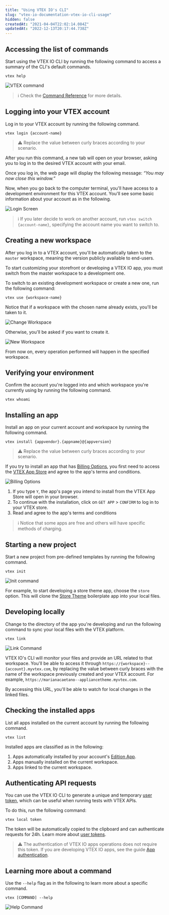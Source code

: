 ```yaml
---
title: "Using VTEX IO's CLI"
slug: "vtex-io-documentation-vtex-io-cli-usage"
hidden: false
createdAt: "2021-04-04T22:02:14.084Z"
updatedAt: "2022-12-13T20:17:44.738Z"
---
```


## Accessing the list of commands

Start using the VTEX IO CLI by running the following command to access a summary of the CLI's default commands.

```shell
vtex help
```

![VTEX command](https://cdn.jsdelivr.net/gh/vtexdocs/dev-portal-content@main/images/vtex-io-documentation-vtex-io-cli-usage-0.png)

> ℹ️ Check the [Command Reference](https://developers.vtex.com/vtex-developer-docs/docs/vtex-io-documentation-vtex-io-cli-command-reference) for more details.

## Logging into your VTEX account

Log in to your VTEX account by running the following command.

```shell
vtex login {account-name}
```

> ⚠️ Replace the value between curly braces according to your scenario.

After you run this command, a new tab will open on your browser, asking you to log in to the desired VTEX account with your email.

Once you log in, the web page will display the following message: *“You may now close this window.”*

Now, when you go back to the computer terminal, you'll have access to a development environment for this VTEX account. You'll see some basic information about your account as in the following.

![Login Screen](https://cdn.jsdelivr.net/gh/vtexdocs/dev-portal-content@main/images/vtex-io-documentation-vtex-io-cli-usage-1.png)

> ℹ️ If you later decide to work on another account, run `vtex switch {account-name}`, specifying the account name you want to switch to.

## Creating a new workspace

After you log in to a VTEX account, you'll be automatically taken to the `master` workspace, meaning the version publicly available to end-users.

To start customizing your storefront or developing a VTEX IO app, you must switch from the master workspace to a development one.

To switch to an existing development workspace or create a new one, run the following command:

```shell
vtex use {workspace-name}
```

Notice that if a workspace with the chosen name already exists, you'll be taken to it.

![Change Workspace](https://cdn.jsdelivr.net/gh/vtexdocs/dev-portal-content@main/images/vtex-io-documentation-vtex-io-cli-usage-2.png)

Otherwise, you'll be asked if you want to create it.

![New Workspace](https://cdn.jsdelivr.net/gh/vtexdocs/dev-portal-content@main/images/vtex-io-documentation-vtex-io-cli-usage-3.png)

From now on, every operation performed will happen in the specified workspace.

## Verifying your environment

Confirm the account you're logged into and which workspace you're currently using by running the following command.

```shell
vtex whoami
```

## Installing an app

Install an app on your current account and workspace by running the following command.

```shell
vtex install {appvendor}.{appname}@{appversion}
```

> ⚠️ Replace the value between curly braces according to your scenario.

If you try to install an app that has [Billing Options](https://developers.vtex.com/vtex-developer-docs/docs/vtex-io-documentation-billing-options), you first need to access the [VTEX App Store](https://apps.vtex.com/) and agree to the app's terms and conditions.

![Billing Options](https://cdn.jsdelivr.net/gh/vtexdocs/dev-portal-content@main/images/vtex-io-documentation-vtex-io-cli-usage-4.png)

1. If you type `Y`, the app's page you intend to install from the VTEX App Store will open in your browser.
2. To continue with the installation, click on `GET APP` > `CONFIRM` to log in to your VTEX store.
3. Read and agree to the app's terms and conditions

> ℹ️ Notice that some apps are free and others will have specific methods of charging.

## Starting a new project

Start a new project from pre-defined templates by running the following command.

```shell
vtex init
```

![Init command](https://cdn.jsdelivr.net/gh/vtexdocs/dev-portal-content@main/images/vtex-io-documentation-vtex-io-cli-usage-5.png)

For example, to start developing a store theme app, choose the `store` option. This will clone the [Store Theme](https://github.com/vtex-apps/store) boilerplate app into your local files.

## Developing locally

Change to the directory of the app you're developing and run the following command to sync your local files with the VTEX platform.

```shell
vtex link
```

![Link Command](https://cdn.jsdelivr.net/gh/vtexdocs/dev-portal-content@main/images/vtex-io-documentation-vtex-io-cli-usage-6.png)

VTEX IO's CLI will monitor your files and provide an URL related to that workspace. You'll be able to access it through `https://{workspace}--{account}.myvtex.com`, by replacing the value between curly braces with the name of the workspace previously created and your VTEX account. For example, `https://marianacaetano--appliancetheme.myvtex.com`.

By accessing this URL, you'll be able to watch for local changes in the linked files.

## Checking the installed apps

List all apps installed on the current account by running the following command.

```shell
vtex list
```

Installed apps are classified as in the following:

1. Apps automatically installed by your account's [Edition App](https://developers.vtex.com/vtex-developer-docs/docs/vtex-io-documentation-edition-app).
2. Apps manually installed on the current workspace.
3. Apps linked to the current workspace.

## Authenticating API requests

You can use the VTEX IO CLI to generate a unique and temporary [user token](https://developers.vtex.com/vtex-rest-api/docs/getting-started-authentication#user-token), which can be useful when running tests with VTEX APIs.

To do this, run the following command:

```shell
vtex local token
```

The token will be automatically copied to the clipboard and can authenticate requests for 24h. Learn more about [user tokens](https://developers.vtex.com/vtex-rest-api/docs/getting-started-authentication#user-token).

> ⚠️ The authentication of VTEX IO apps operations does not require this token. If you are developing VTEX IO apps, see the guide [App authentication](https://developers.vtex.com/vtex-rest-api/docs/getting-started-authentication#app-authentication).

## Learning more about a command

Use the `--help` flag as in the following to learn more about a specific command.

```shell
vtex [COMMAND] --help
```

![Help Command](https://cdn.jsdelivr.net/gh/vtexdocs/dev-portal-content@main/images/vtex-io-documentation-vtex-io-cli-usage-7.png)
